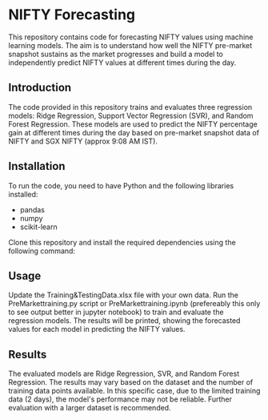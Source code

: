 # NIFTY Forecasting

This repository contains code for forecasting NIFTY values using machine learning models. The aim is to understand how well the NIFTY pre-market snapshot sustains as the market progresses and build a model to independently predict NIFTY values at different times during the day.

## Introduction
The code provided in this repository trains and evaluates three regression models: Ridge Regression, Support Vector Regression (SVR), and Random Forest Regression. These models are used to predict the NIFTY percentage gain at different times during the day based on pre-market snapshot data of NIFTY and SGX NIFTY (approx 9:08 AM IST).

## Installation
To run the code, you need to have Python and the following libraries installed:
- pandas
- numpy
- scikit-learn

Clone this repository and install the required dependencies using the following command:

## Usage
Update the Training&TestingData.xlsx file with your own data.
Run the PreMarkettraining.py script or PreMarkettraining.ipynb (prefereably this only to see output better in jupyter notebook) to train and evaluate the regression models.
The results will be printed, showing the forecasted values for each model in predicting the NIFTY values.

## Results
The evaluated models are Ridge Regression, SVR, and Random Forest Regression. The results may vary based on the dataset and the number of training data points available. In this specific case, due to the limited training data (2 days), the model's performance may not be reliable. Further evaluation with a larger dataset is recommended.
